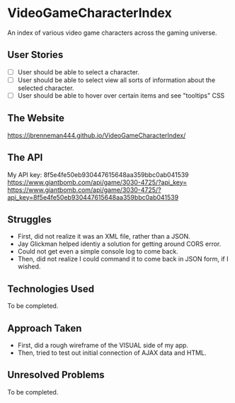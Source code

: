 # VideoGameCharacterIndex
An index of various video game characters across the gaming universe.

## User Stories
- [ ] User should be able to select a character.
- [ ] User should be able to select view all sorts of information about the selected character.
- [ ] User should be able to hover over certain items and see "tooltips" CSS

## The Website
https://jbrenneman444.github.io/VideoGameCharacterIndex/

## The API
My API key: 8f5e4fe50eb930447615648aa359bbc0ab041539  
https://www.giantbomb.com/api/game/3030-4725/?api_key=  
https://www.giantbomb.com/api/game/3030-4725/?api_key=8f5e4fe50eb930447615648aa359bbc0ab041539

## Struggles
* First, did not realize it was an XML file, rather than a JSON.
* Jay Glickman helped identiy a solution for getting around CORS error.
* Could not get even a simple console log to come back.
* Then, did not realize I could command it to come back in JSON form, if I wished.

## Technologies Used
To be completed.

## Approach Taken
* First, did a rough wireframe of the VISUAL side of my app.
* Then, tried to test out initial connection of AJAX data and HTML.

## Unresolved Problems
To be completed.
